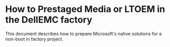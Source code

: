 # How to Prestaged Media or LTOEM in the DellEMC factory

This document describes how to prepare Microsoft's native solutions for a non-boot in factory project.

